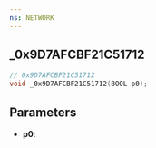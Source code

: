 ```yaml
---
ns: NETWORK
---
```

## _0x9D7AFCBF21C51712

```c
// 0x9D7AFCBF21C51712
void _0x9D7AFCBF21C51712(BOOL p0);
```


## Parameters
* **p0**: 


